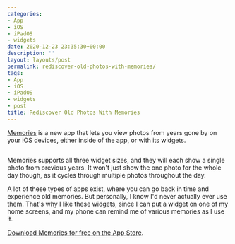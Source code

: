 ```yaml
---
categories:
- App
- iOS
- iPadOS
- widgets
date: 2020-12-23 23:35:30+00:00
description: ''
layout: layouts/post
permalink: rediscover-old-photos-with-memories/
tags:
- App
- iOS
- iPadOS
- widgets
- post
title: Rediscover Old Photos With Memories
---
```


<p><a href="https://apps.apple.com/us/app/photos-widget-memories/id1540852772">Memories</a> is a new app that lets you view photos from years gone by on your iOS devices, either inside of the app, or with its widgets.</p>


<img src="https://chrishannah.me/images/2020/12/Image.PNG" alt="" />


<p>Memories supports all three widget sizes, and they will each show a single photo from previous years. It won't just show the one photo for the whole day though, as it cycles through multiple photos throughout the day.</p>

<p>A lot of these types of apps exist, where you can go back in time and experience old memories. But personally, I know I'd never actually ever use them. That's why I like these widgets, since I can put a widget on one of my home screens, and my phone can remind me of various memories as I use it.</p>

<p><a href="https://apps.apple.com/us/app/photos-widget-memories/id1540852772">Download Memories for free on the App Store</a>. </p>
